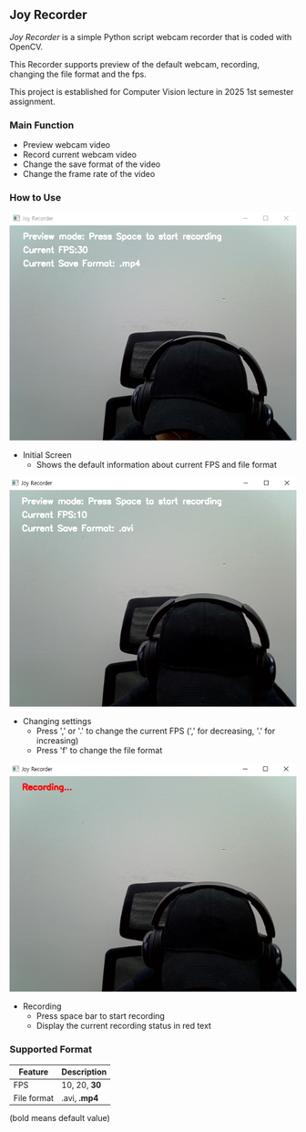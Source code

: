 ## Joy Recorder

_Joy Recorder_ is a simple Python script webcam recorder that is coded with OpenCV.

This Recorder supports preview of the default webcam, recording, changing the file format and the fps.

This project is established for Computer Vision lecture in 2025 1st semester assignment.

### Main Function
- Preview webcam video
- Record current webcam video
- Change the save format of the video
- Change the frame rate of the video

### How to Use
<img src="https://raw.githubusercontent.com/fallingflow/JoyRecorder/refs/heads/main/screenshots/preview.PNG">

- Initial Screen
    - Shows the default information about current FPS and file format

<img src="https://raw.githubusercontent.com/fallingflow/JoyRecorder/refs/heads/main/screenshots/setting.PNG">

- Changing settings
    - Press ',' or '.' to change the current FPS (',' for decreasing, '.' for increasing)
    - Press 'f' to change the file format

<img src="https://raw.githubusercontent.com/fallingflow/JoyRecorder/refs/heads/main/screenshots/recording.PNG">

- Recording
    - Press space bar to start recording
    - Display the current recording status in red text

### Supported Format
| Feature     | Description    |
|-------------|----------------|
| FPS         | 10, 20, **30** |
| File format | .avi, **.mp4** |

(bold means default value)